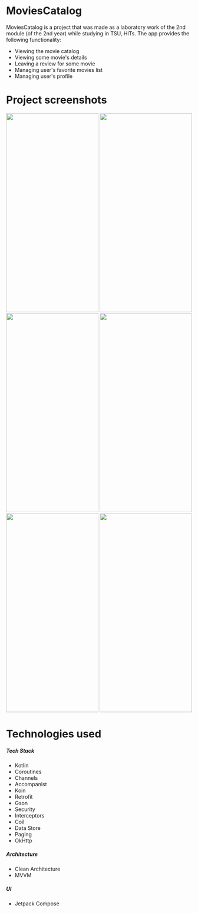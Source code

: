 # MoviesCatalog

MoviesCatalog is a project that was made as a laboratory work of the 2nd module (of the 2nd year) while studying in TSU, HITs.
The app provides the following functionality:
+ Viewing the movie catalog
+ Viewing some movie's details
+ Leaving a review for some movie
+ Managing user's favorite movies list
+ Managing user's profile

# Project screenshots

<p>
    <img src="https://github.com/Lvntt/MoviesCatalog/assets/53006125/b622a04a-4022-4141-b69c-b205fbebe581" width="250" height="540">
    <img src="https://github.com/Lvntt/MoviesCatalog/assets/53006125/fc6a827d-7ad7-4eda-9043-91fc4725b523" width="250" height="540">
    <img src="https://github.com/Lvntt/MoviesCatalog/assets/53006125/5e41a894-ad45-4f73-bbdc-633f03041a3c" width="250" height="540">
    <img src="https://github.com/Lvntt/MoviesCatalog/assets/53006125/ed8b0e68-87e3-4d64-8db4-1e563c2efabe" width="250" height="540">
    <img src="https://github.com/Lvntt/MoviesCatalog/assets/53006125/91f95e14-468a-44df-b5d3-f66826b70cbd" width="250" height="540">
    <img src="https://github.com/Lvntt/MoviesCatalog/assets/53006125/103adef3-6f4c-490c-b101-3249f53b6ff0" width="250" height="540">
</p>

# Technologies used

##### Tech Stack
+ Kotlin
+ Coroutines
+ Channels
+ Accompanist
+ Koin
+ Retrofit
+ Gson
+ Security
+ Interceptors
+ Coil
+ Data Store
+ Paging
+ OkHttp

##### Architecture
+ Clean Architecture
+ MVVM

##### UI
+ Jetpack Compose

